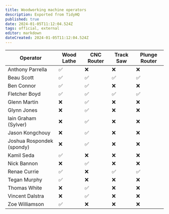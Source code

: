 ```yaml
---
title: Woodworking machine operators
description: Exported from TidyHQ
published: true
date: 2024-01-05T11:12:04.524Z
tags: official, external
editor: markdown
dateCreated: 2024-01-05T11:12:04.524Z
---
```


| Operator | Wood Lathe | CNC Router | Track Saw | Plunge Router |
| --- | --- | --- | --- | --- |
| Anthony Parrella | ✅ | ❌ | ❌ | ❌ | 
| Beau Scott | ✅ | ✅ | ✅ | ✅ | 
| Ben Connor | ✅ | ✅ | ❌ | ❌ | 
| Fletcher Boyd | ✅ | ✅ | ✅ | ✅ | 
| Glenn Martin | ❌ | ✅ | ❌ | ❌ | 
| Glynn Jones | ❌ | ✅ | ❌ | ❌ | 
| Iain Graham (Sylver) | ❌ | ✅ | ❌ | ❌ | 
| Jason Kongchouy | ❌ | ✅ | ❌ | ❌ | 
| Joshua Rospondek (spondy) | ❌ | ✅ | ❌ | ❌ | 
| Kamil Seda | ✅ | ❌ | ❌ | ❌ | 
| Nick Bannon | ❌ | ✅ | ❌ | ❌ | 
| Renae Currie | ✅ | ❌ | ✅ | ✅ | 
| Tegan Murphy | ✅ | ❌ | ❌ | ❌ | 
| Thomas White | ❌ | ✅ | ❌ | ❌ | 
| Vincent Dalstra | ❌ | ✅ | ❌ | ❌ | 
| Zoe Williamson | ✅ | ❌ | ❌ | ❌ | 
